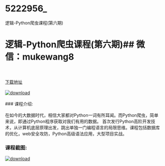 # 5222956_
逻辑-Python爬虫课程(第六期)
# 逻辑-Python爬虫课程(第六期)## 微信：mukewang8
<br/></br>[下载地址](http://www.36tz.cn/article/5222956 "下载地址")
<br/></br>[![download](http://36tz.cn/muke_img/2020_12_1-122.png "下载地址")](http://www.36tz.cn/article/5222956 "下载地址")
<br/></br>### 课程介绍:<br/></br>在如今的大数据时代，相信大家都对Python一词有所耳闻。而Python爬虫，简单来说，即通过Python程序获取对我们有用的数据。
首次发行Python高阶开发技术，从计算机底层原理出发，跳出单独一门编程语言的局限思维。课程包括数据库的优化，web安全攻防，Python高级语法应用，大型项目实战。

### 课程截图:
[![download](http://36tz.cn/muke_img/2022_02_2-72.png "下载地址")](http://www.36tz.cn/article/5222956 "下载地址")
